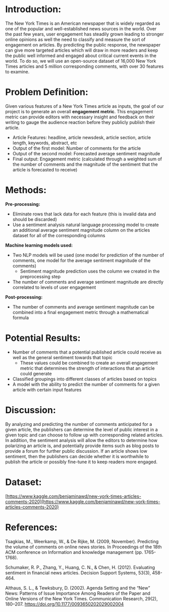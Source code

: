 # Introduction:

The New York Times is an American newspaper that is widely regarded as one of the popular and well-established news sources in the world. Over the past few years, user engagement has steadily grown leading to stronger online opinions as well the need to classify and measure the sort of engagement on articles. By predicting the public response, the newspaper can give more targeted articles which will draw in more readers and keep the public well informed and engaged about critical current events in the world. To do so, we will use an open-source dataset of 16,000 New York Times articles and 5 million corresponding comments, with over 30 features to examine. 

# Problem Definition:

Given various features of a New York Times article as inputs, the goal of our project is to generate an overall **engagement metric**. This engagement metric can provide editors with necessary insight and feedback on their writing to gauge the audience reaction before they publicly publish their article.

* Article Features: headline, article newsdesk, article section, article length, keywords, abstract, etc
* Output of the first model: Number of comments for the article 
* Output of the second model: Forecasted average sentiment magnitude
* Final output: Engagement metric (calculated through a weighted sum of the number of comments and the magnitude of the sentiment that the article is forecasted to receive)


# Methods:
**Pre-processing:**
* Eliminate rows that lack data for each feature (this is invalid data and should be discarded)
* Use a sentiment analysis natural language processing model to create an additional average sentiment magnitude column on the articles dataset for all of the corresponding columns

**Machine learning models used:**
* Two NLP models will be used (one model for prediction of the number of comments, one model for the average sentiment magnitude of the comments)
  * Sentiment magnitude prediction uses the column we created in the preprocessing step
* The number of comments and average sentiment magnitude are directly correlated to levels of user engagement

**Post-processing:**
* The number of comments and average sentiment magnitude can be combined into a final engagement metric through a mathematical formula


# Potential Results:

* Number of comments that a potential published article could receive as well as the general sentiment towards that topic
  * These values could be combined to create an overall engagement metric that determines the strength of interactions that an article could generate
* Classified groupings into different classes of articles based on topics
* A model with the ability to predict the number of comments for a given article with certain input features


# Discussion:

By analyzing and predicting the number of comments anticipated for a given article, the publishers can determine the level of public interest in a given topic and can choose to follow up with corresponding related articles. In addition, the sentiment analysis will allow the editors to determine how polarizing an article is, and potentially provide items such as blog posts to provide a forum for further public discussion. If an article shows low sentiment, then the publishers can decide whether it is worthwhile to publish the article or possibly fine-tune it to keep readers more engaged.

# Dataset:

[https://www.kaggle.com/benjaminawd/new-york-times-articles-comments-2020](https://www.kaggle.com/benjaminawd/new-york-times-articles-comments-2020)

# References:

Tsagkias, M., Weerkamp, W., & De Rijke, M. (2009, November). Predicting the volume of comments on online news stories. In Proceedings of the 18th ACM conference on Information and knowledge management (pp. 1765-1768).

Schumaker, R. P., Zhang, Y., Huang, C. N., & Chen, H. (2012). Evaluating sentiment in financial news articles. Decision Support Systems, 53(3), 458-464.

Althaus, S. L., & Tewksbury, D. (2002). Agenda Setting and the “New” News: Patterns of Issue Importance Among Readers of the Paper and Online Versions of the New York Times. Communication Research, 29(2), 180–207. https://doi.org/10.1177/0093650202029002004
